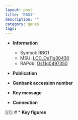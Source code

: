 ```yaml
---
layout: post
title: "RBG1"
description: ""
category: genes
tags: 
---
```


* **Information**  
    + Symbol: RBG1  
    + MSU: [LOC_Os11g30430](http://rice.uga.edu/cgi-bin/ORF_infopage.cgi?orf=LOC_Os11g30430)  
    + RAPdb: [Os11g0497350](http://rapdb.dna.affrc.go.jp/viewer/gbrowse_details/irgsp1?name=Os11g0497350)  

* **Publication**  

* **Genbank accession number**  

* **Key message**  

* **Connection**  

[//]: # * **Key figures**  


